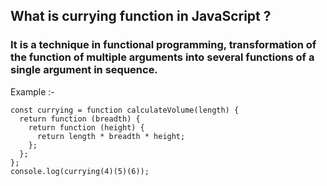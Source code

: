 ## What is currying function in JavaScript ?

### It is a technique in functional programming, transformation of the function of multiple arguments into several functions of a single argument in sequence.

Example :-

```
const currying = function calculateVolume(length) {
  return function (breadth) {
    return function (height) {
      return length * breadth * height;
    };
  };
};
console.log(currying(4)(5)(6));

```
